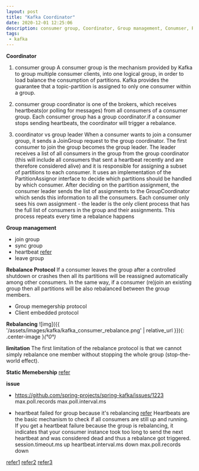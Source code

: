 ```yaml
---
layout: post
title: "Kafka Coordinator"
date: 2020-12-01 12:25:06
description: consumer group, Coordinator, Group management, Conumser, Rebalance Protocol
tags: 
 - kafka
---
```


**Coordinator**
1. consumer group
 A consumer group is the mechanism provided by Kafka to group multiple consumer clients, into one logical group, in order to load balance the consumption of partitions. Kafka provides the guarantee that a topic-partition is assigned to only one consumer within a group.

2. consumer group coordinator is one of the brokers, which receives heartbeats(or polling for messages) from all consumers of a consumer group. Each consumer group has a group coordinator.if a consumer stops sending heartbeats, the coordinator will trigger a rebalance.
3. coordinator vs group leader
When a consumer wants to join a consumer group, it sends a JoinGroup request to the group coordinator. The first consumer to join the group becomes the group leader. The leader receives a list of all consumers in the group from the group coordinator (this will include all consumers that sent a heartbeat recently and are therefore considered alive) and it is responsible for assigning a subset of partitions to each consumer. It uses an implementation of the PartitionAssignor interface to decide which partitions should be handled by which consumer.
After deciding on the partition assignment, the consumer leader sends the list of assignments to the GroupCoordinator which sends this information to all the consumers. Each consumer only sees his own assignment - the leader is the only client process that has the full list of consumers in the group and their assignments. This process repeats every time a rebalance happens

**Group management**
- join group
- sync group
- heartbeat [refer](https://chrzaszcz.dev/2019/06/kafka-heartbeat-thread/)
- leave group 

**Rebalance Protocol**
If a consumer leaves the group after a controlled shutdown or crashes then all its partitions will be reassigned automatically among other consumers. In the same way, if a consumer (re)join an existing group then all partitions will be also rebalanced between the group members.

- Group memegership protocol
- Client embedded protocol

**Rebalancing**
![img]({{ '/assets/images/kafka/kafka_consumer_rebalance.png' | relative_url }}){: .center-image }*(°0°)*

**limitation**
The first limitation of the rebalance protocol is that we cannot simply rebalance one member without stopping the whole group (stop-the-world effect).

**Static Memebership**
[refer](https://cwiki.apache.org/confluence/display/KAFKA/KIP-345%3A+Introduce+static+membership+protocol+to+reduce+consumer+rebalances)

**issue**
- https://github.com/spring-projects/spring-kafka/issues/1223
max.poll.records
max.poll.interval.ms

- heartbeat failed for group because it's rebalancing [refer](https://stackoverflow.com/questions/40162370/heartbeat-failed-for-group-because-its-rebalancing)
Heartbeats are the basic mechanism to check if all consumers are still up and running. If you get a heartbeat failure because the group is rebalancing, it indicates that your consumer instance took too long to send the next heartbeat and was considered dead and thus a rebalance got triggered.
session.timeout.ms up
heartbeat.interval.ms down
max.poll.records down



[refer1](https://medium.com/streamthoughts/apache-kafka-rebalance-protocol-or-the-magic-behind-your-streams-applications-e94baf68e4f2)
[refer2](https://www.confluent.io/blog/cooperative-rebalancing-in-kafka-streams-consumer-ksqldb/)
[refer3](https://www.confluent.io/blog/tutorial-getting-started-with-the-new-apache-kafka-0-9-consumer-client/)
